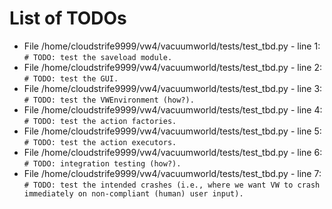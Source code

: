 # List of TODOs

* File /home/cloudstrife9999/vw4/vacuumworld/tests/test_tbd.py - line 1: `# TODO: test the saveload module.`
* File /home/cloudstrife9999/vw4/vacuumworld/tests/test_tbd.py - line 2: `# TODO: test the GUI.`
* File /home/cloudstrife9999/vw4/vacuumworld/tests/test_tbd.py - line 3: `# TODO: test the VWEnvironment (how?).`
* File /home/cloudstrife9999/vw4/vacuumworld/tests/test_tbd.py - line 4: `# TODO: test the action factories.`
* File /home/cloudstrife9999/vw4/vacuumworld/tests/test_tbd.py - line 5: `# TODO: test the action executors.`
* File /home/cloudstrife9999/vw4/vacuumworld/tests/test_tbd.py - line 6: `# TODO: integration testing (how?).`
* File /home/cloudstrife9999/vw4/vacuumworld/tests/test_tbd.py - line 7: `# TODO: test the intended crashes (i.e., where we want VW to crash immediately on non-compliant (human) user input).`

